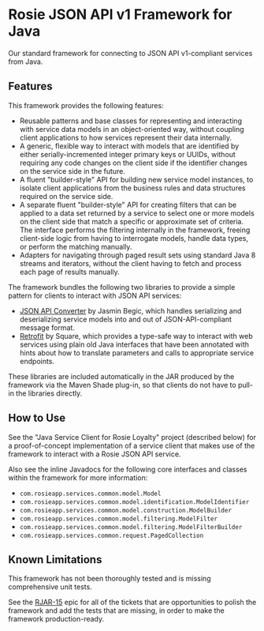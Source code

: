 # Rosie JSON API v1 Framework for Java
Our standard framework for connecting to JSON API v1-compliant services from Java.

## Features
This framework provides the following features:
 - Reusable patterns and base classes for representing and interacting with service data models in 
   an object-oriented way, without coupling client applications to how services represent their data
   internally.
 - A generic, flexible way to interact with models that are identified by either 
   serially-incremented integer primary keys or UUIDs, without requiring any code changes on the
   client side if the identifier changes on the service side in the future.
 - A fluent "builder-style" API for building new service model instances, to isolate client
   applications from the business rules and data structures required on the service side.
 - A separate fluent "builder-style" API for creating filters that can be applied to a data set
   returned by a service to select one or more models on the client side that match a specific or
   approximate set of criteria. The interface performs the filtering internally in the framework,
   freeing client-side logic from having to interrogate models, handle data types, or perform the
   matching manually.
 - Adapters for navigating through paged result sets using standard Java 8 streams and iterators,
   without the client having to fetch and process each page of results manually.

The framework bundles the following two libraries to provide a simple pattern for clients to 
interact with JSON API services:
 - [JSON API Converter](https://github.com/jasminb/jsonapi-converter) by Jasmin Begic, which
   handles serializing and deserializing service models into and out of JSON-API-compliant message
   format.
 - [Retrofit](https://github.com/square/retrofit) by Square, which provides a type-safe way to
   interact with web services using plain old Java interfaces that have been annotated with hints
   about how to translate parameters and calls to appropriate service endpoints.

These libraries are included automatically in the JAR produced by the framework via the Maven Shade
plug-in, so that clients do not have to pull-in the libraries directly.

## How to Use
See the "Java Service Client for Rosie Loyalty" project (described below) for a proof-of-concept
implementation of a service client that makes use of the framework to interact with a Rosie
JSON API service.

Also see the inline Javadocs for the following core interfaces and classes within the framework for 
more information:
 - `com.rosieapp.services.common.model.Model`
 - `com.rosieapp.services.common.model.identification.ModelIdentifier`
 - `com.rosieapp.services.common.model.construction.ModelBuilder`
 - `com.rosieapp.services.common.model.filtering.ModelFilter`
 - `com.rosieapp.services.common.model.filtering.ModelFilterBuilder`
 - `com.rosieapp.services.common.request.PagedCollection`

## Known Limitations
This framework has not been thoroughly tested and is missing comprehensive unit tests. 

See the [RJAR-15](https://rosieapp.atlassian.net/browse/RJAR-15) epic for all of the tickets that 
are opportunities to polish the framework and add the tests that are missing, in order to make the
framework production-ready.
